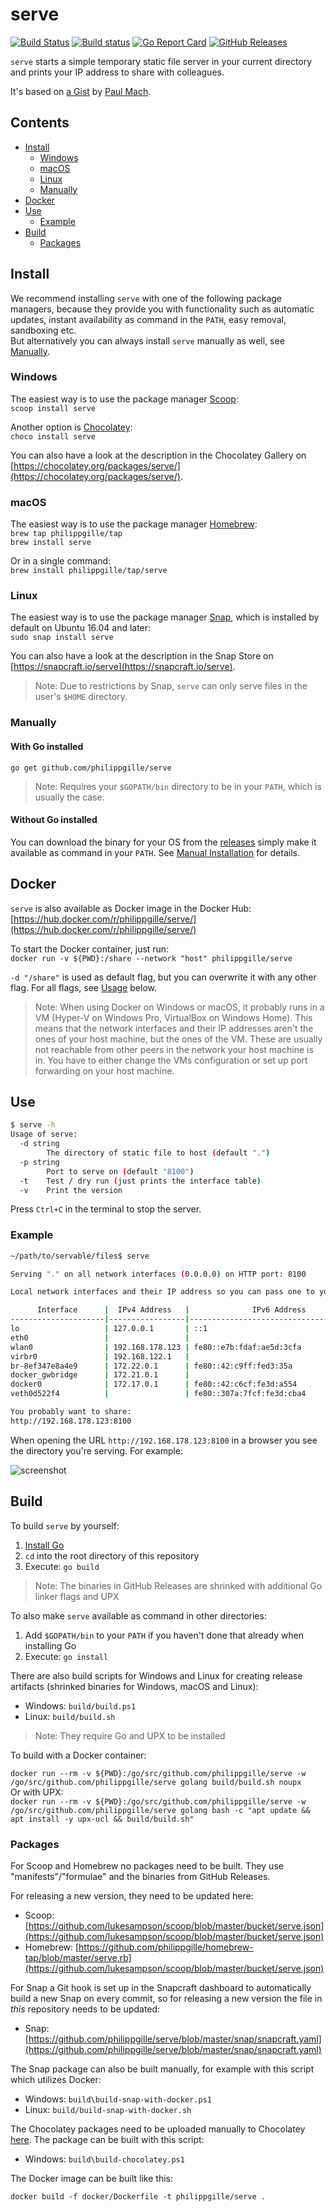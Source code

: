 serve
=====

[![Build Status](https://travis-ci.org/philippgille/serve.svg?branch=master)](https://travis-ci.org/philippgille/serve/branches) [![Build status](https://ci.appveyor.com/api/projects/status/nt16vsv7j1yk9yo2/branch/master?svg=true)](https://ci.appveyor.com/project/philippgille/serve/branch/master) [![Go Report Card](https://goreportcard.com/badge/github.com/philippgille/serve)](https://goreportcard.com/report/github.com/philippgille/serve) [![GitHub Releases](https://img.shields.io/github/release/philippgille/serve.svg)](https://github.com/philippgille/serve/releases)

`serve` starts a simple temporary static file server in your current directory and prints your IP address to share with colleagues.

It's based on [a Gist](https://gist.github.com/paulmach/7271283/2a1116ca15e34ee23ac5a3a87e2a626451424993) by [Paul Mach](https://github.com/paulmach).

Contents
--------

- [Install](#install)
    - [Windows](#windows)
    - [macOS](#macos)
    - [Linux](#linux)
    - [Manually](#manually)
- [Docker](#docker)
- [Use](#use)
    - [Example](#example)
- [Build](#build)
    - [Packages](#packages)

Install
-------

We recommend installing `serve` with one of the following package managers, because they provide you with functionality such as automatic updates, instant availability as command in the `PATH`, easy removal, sandboxing etc.  
But alternatively you can always install `serve` manually as well, see [Manually](#manually).

### Windows

The easiest way is to use the package manager [Scoop](http://scoop.sh/):  
`scoop install serve`

Another option is [Chocolatey](https://chocolatey.org/):  
`choco install serve`

You can also have a look at the description in the Chocolatey Gallery on [https://chocolatey.org/packages/serve/](https://chocolatey.org/packages/serve/).

### macOS

The easiest way is to use the package manager [Homebrew](https://brew.sh/):  
`brew tap philippgille/tap`  
`brew install serve`

Or in a single command:  
`brew install philippgille/tap/serve`

### Linux

The easiest way is to use the package manager [Snap](https://snapcraft.io/), which is installed by default on Ubuntu 16.04 and later:  
`sudo snap install serve`

You can also have a look at the description in the Snap Store on [https://snapcraft.io/serve](https://snapcraft.io/serve).

> Note: Due to restrictions by Snap, `serve` can only serve files in the user's `$HOME` directory.

### Manually

#### With Go installed

`go get github.com/philippgille/serve`

> Note: Requires your `$GOPATH/bin` directory to be in your `PATH`, which is usually the case.

#### Without Go installed

You can download the binary for your OS from the [releases](https://github.com/philippgille/serve/releases) simply make it available as command in your `PATH`. See [Manual Installation](https://github.com/philippgille/serve/tree/master/docs#manual-installation) for details.

Docker
------

`serve` is also available as Docker image in the Docker Hub: [https://hub.docker.com/r/philippgille/serve/](https://hub.docker.com/r/philippgille/serve/)

To start the Docker container, just run:  
`docker run -v ${PWD}:/share --network "host" philippgille/serve`

`-d "/share"` is used as default flag, but you can overwrite it with any other flag. For all flags, see [Usage](#usage) below.

> Note: When using Docker on Windows or macOS, it probably runs in a VM (Hyper-V on Windows Pro, VirtualBox on Windows Home). This means that the network interfaces and their IP addresses aren't the ones of your host machine, but the ones of the VM. These are usually not reachable from other peers in the network your host machine is in. You have to either change the VMs configuration or set up port forwarding on your host machine.

Use
---

```bash
$ serve -h
Usage of serve:
  -d string
        The directory of static file to host (default ".")
  -p string
        Port to serve on (default "8100")
  -t    Test / dry run (just prints the interface table)
  -v    Print the version
```

Press `Ctrl+C` in the terminal to stop the server.

### Example

```bash
~/path/to/servable/files$ serve

Serving "." on all network interfaces (0.0.0.0) on HTTP port: 8100

Local network interfaces and their IP address so you can pass one to your colleagues:

      Interface      |  IPv4 Address   |              IPv6 Address
---------------------|-----------------|----------------------------------------
lo                   | 127.0.0.1       | ::1
eth0                 |                 | 
wlan0                | 192.168.178.123 | fe80::e7b:fdaf:ae5d:3cfa
virbr0               | 192.168.122.1   | 
br-8ef347e8a4e9      | 172.22.0.1      | fe80::42:c9ff:fed3:35a
docker_gwbridge      | 172.21.0.1      | 
docker0              | 172.17.0.1      | fe80::42:c6cf:fe3d:a554
veth0d522f4          |                 | fe80::307a:7fcf:fe3d:cba4

You probably want to share:
http://192.168.178.123:8100
```

When opening the URL `http://192.168.178.123:8100` in a browser you see the directory you're serving. For example:

![screenshot](assets/example-2-browser.png)

Build
-----

To build `serve` by yourself:

1. [Install Go](https://golang.org/doc/install)
2. `cd` into the root directory of this repository
3. Execute: `go build`

> Note: The binaries in GitHub Releases are shrinked with additional Go linker flags and UPX

To also make `serve` available as command in other directories:

1. Add `$GOPATH/bin` to your `PATH` if you haven't done that already when installing Go
2. Execute: `go install`

There are also build scripts for Windows and Linux for creating release artifacts (shrinked binaries for Windows, macOS and Linux):

- Windows: `build/build.ps1`
- Linux: `build/build.sh`

> Note: They require Go and UPX to be installed

To build with a Docker container:

`docker run --rm -v ${PWD}:/go/src/github.com/philippgille/serve -w /go/src/github.com/philippgille/serve golang build/build.sh noupx`  
Or with UPX:  
`docker run --rm -v ${PWD}:/go/src/github.com/philippgille/serve -w /go/src/github.com/philippgille/serve golang bash -c "apt update && apt install -y upx-ucl && build/build.sh"`

### Packages

For Scoop and Homebrew no packages need to be built. They use "manifests"/"formulae" and the binaries from GitHub Releases.

For releasing a new version, they need to be updated here:

- Scoop: [https://github.com/lukesampson/scoop/blob/master/bucket/serve.json](https://github.com/lukesampson/scoop/blob/master/bucket/serve.json)
- Homebrew: [https://github.com/philippgille/homebrew-tap/blob/master/serve.rb](https://github.com/lukesampson/scoop/blob/master/bucket/serve.json)

For Snap a Git hook is set up in the Snapcraft dashboard to automatically build a new Snap on every commit, so for releasing a new version the file in *this* repository needs to be updated:

- Snap: [https://github.com/philippgille/serve/blob/master/snap/snapcraft.yaml](https://github.com/philippgille/serve/blob/master/snap/snapcraft.yaml)

The Snap package can also be built manually, for example with this script which utilizes Docker:

- Windows: `build\build-snap-with-docker.ps1`
- Linux: `build/build-snap-with-docker.sh`

The Chocolatey packages need to be uploaded manually to Chocolatey [here](https://chocolatey.org/packages/upload). The package can be built with this script:

- Windows: `build\build-chocolatey.ps1`

The Docker image can be built like this:

`docker build -f docker/Dockerfile -t philippgille/serve .`
